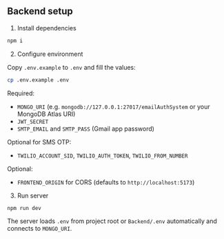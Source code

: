 ## Backend setup

1) Install dependencies

```bash
npm i
```

2) Configure environment

Copy `.env.example` to `.env` and fill the values:

```bash
cp .env.example .env
```

Required:
- `MONGO_URI` (e.g. `mongodb://127.0.0.1:27017/emailAuthSystem` or your MongoDB Atlas URI)
- `JWT_SECRET`
- `SMTP_EMAIL` and `SMTP_PASS` (Gmail app password)

Optional for SMS OTP:
- `TWILIO_ACCOUNT_SID`, `TWILIO_AUTH_TOKEN`, `TWILIO_FROM_NUMBER`

Optional:
- `FRONTEND_ORIGIN` for CORS (defaults to `http://localhost:5173`)

3) Run server

```bash
npm run dev
```

The server loads `.env` from project root or `Backend/.env` automatically and connects to `MONGO_URI`.
